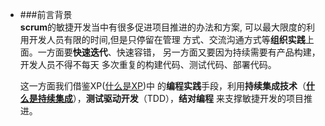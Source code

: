 * ###前言背景  
    **scrum**的敏捷开发当中有很多促进项目推进的办法和方案,
可以最大限度的利用开发人员有限的时间,但是只停留在管理
方式、交流沟通方式等****组织实践****上面。一方面要**快速迭代**、快速容错，
另一方面又要因为持续需要有产品构建，开发人员不得不每天
多次重复的构建代码、测试代码、部署代码。

  这一方面我们借鉴XP([什么是XP](http://baike.baidu.com/link?url=U89TWRLUuaWfOisUmkgvsVkunDl34lWEv3z3NNBUeY41iPnZOG7oWWGaCSdVcoE7PLJVTB7fGZkTL60aS3Q-3K))中
的**编程实践**手段，利用**持续集成技术**（[**什么是持续集成**](http://www.ruanyifeng.com/blog/2015/09/continuous-integration.html)），**测试驱动开发**（TDD），**结对编程**
来支撑敏捷开发的项目推进。
